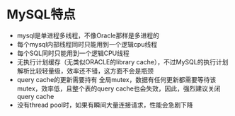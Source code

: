 # MySQL特点
* mysql是单进程多线程，不像Oracle那样是多进程的
* 每个mysql内部线程同时只能用到一个逻辑cpu线程
* 每个SQL同时只能用到一个逻辑CPU线程
* 无执行计划缓存（无类似ORACLE的library cache），不过MySQL的执行计划解析比较轻量级，效率还不错，这方面不会是瓶颈
* query cache的更新需要持有 全局mutex，数据有任何更新都需要等待该mutex，效率低，且整个表的query cache也会失效，因此，强烈建议关闭query cache
* 没有thread pool时，如果有瞬间大量连接请求，性能会急剧下降